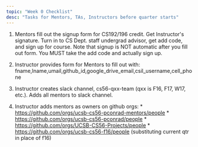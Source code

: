 ```yaml
---
topic: "Week 0 Checklist"
desc: "Tasks for Mentors, TAs, Instructors before quarter starts"
---
```


1.  Mentors fill out the signup form for CS192/196 credit.   Get Instructor's signature.  Turn in to CS Dept. staff undergrad advisor,
     get add code, and sign up for course.   Note that signup is NOT automatic after you fill out form.  You MUST take the add code
     and actually sign up.
     
2.  Instructor provides form for Mentors to fill out with: fname,lname,umail,github_id,google_drive_email,csil_username,cell_phone

3.  Instructor creates slack channel, cs56-qxx-team (qxx is F16, F17, W17, etc.).   Adds all mentors to slack channel.

4.   Instructor adds mentors as owners on github orgs:
    * <https://github.com/orgs/ucsb-cs56-pconrad-mentors/people>
    * <https://github.com/orgs/ucsb-cs56-pconrad/people> 
    * <https://github.com/orgs/UCSB-CS56-Projects/people> 
    * <https://github.com/orgs/ucsb-cs56-f16/people> (substituting current qtr in place of f16)



